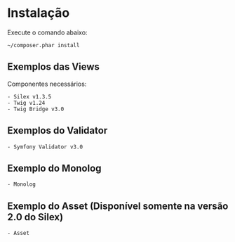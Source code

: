 Instalação
===

Execute o comando abaixo:

    ~/composer.phar install


## Exemplos das Views

Componentes necessários:

    - Silex v1.3.5
    - Twig v1.24
    - Twig Bridge v3.0

## Exemplos do Validator

    - Symfony Validator v3.0

## Exemplo do Monolog

    - Monolog

## Exemplo do Asset (Disponível somente na versão 2.0 do Silex)

    - Asset